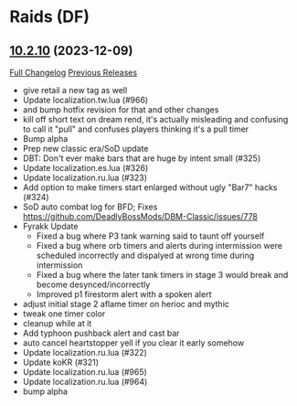 # <DBM Mod> Raids (DF)

## [10.2.10](https://github.com/DeadlyBossMods/DBM-Retail/tree/10.2.10) (2023-12-09)
[Full Changelog](https://github.com/DeadlyBossMods/DBM-Retail/compare/10.2.9...10.2.10) [Previous Releases](https://github.com/DeadlyBossMods/DBM-Retail/releases)

- give retail a new tag as well  
- Update localization.tw.lua (#966)  
- and bump hotfix revision for that and other changes  
- kill off short text on dream rend, it's actually misleading and confusing to call it "pull" and confuses players thinking it's a pull timer  
- Bump alpha  
- Prep new classic era/SoD update  
- DBT: Don't ever make bars that are huge by intent small (#325)  
- Update localization.es.lua (#326)  
- Update localization.ru.lua (#323)  
- Add option to make timers start enlarged without ugly \"Bar7\" hacks (#324)  
- SoD auto combat log for BFD; Fixes https://github.com/DeadlyBossMods/DBM-Classic/issues/778  
- Fyrakk Update  
     - Fixed a bug where P3 tank warning said to taunt off yourself  
     - Fixed a bug where orb timers and alerts during intermission were scheduled incorrectly and dispalyed at wrong time during intermission  
     - Fixed a bug where the later tank timers in stage 3 would break and become desynced/incorrectly  
     - Improved p1 firestorm alert with a spoken alert  
- adjust initial stage 2 aflame timer on herioc and mythic  
- tweak one timer color  
- cleanup while at it  
- Add typhoon pushback alert and cast bar  
- auto cancel heartstopper yell if you clear it early somehow  
- Update localization.ru.lua (#322)  
- Update koKR (#321)  
- Update localization.ru.lua (#965)  
- Update localization.ru.lua (#964)  
- bump alpha  
